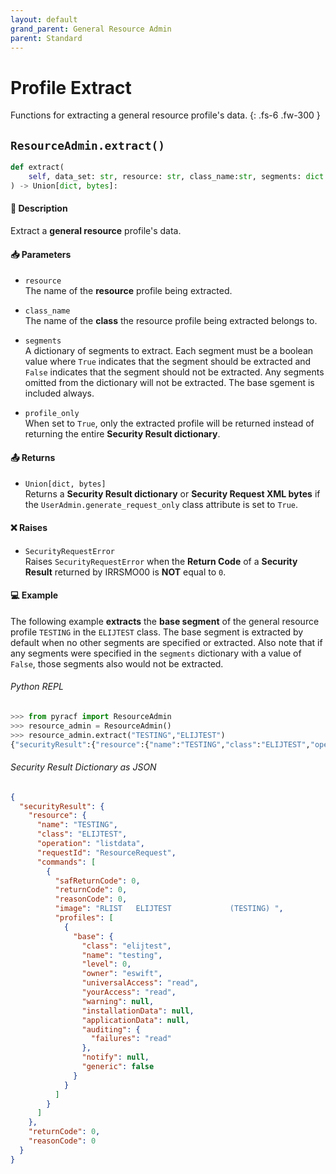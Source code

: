 ```yaml
---
layout: default
grand_parent: General Resource Admin
parent: Standard
---
```


# Profile Extract

Functions for extracting a general resource profile's data. 
{: .fs-6 .fw-300 }

## `ResourceAdmin.extract()`

```python
def extract(
    self, data_set: str, resource: str, class_name:str, segments: dict = {}, profile_only: bool = False
) -> Union[dict, bytes]:
```

#### 📄 Description

Extract a **general resource** profile's data.

#### 📥 Parameters
* `resource`<br>
  The name of the **resource** profile being extracted.

* `class_name`<br>
  The name of the **class** the resource profile being extracted belongs to.

* `segments`<br>
  A dictionary of segments to extract. Each segment must be a boolean value where `True` indicates that the segment should be extracted and `False` indicates that the segment should not be extracted. Any segments omitted from the dictionary will not be extracted. The base sgement is included always.

* `profile_only`<br>
  When set to `True`, only the extracted profile will be returned instead of returning the entire **Security Result dictionary**.

#### 📤 Returns
* `Union[dict, bytes]`<br>
  Returns a **Security Result dictionary** or **Security Request XML bytes** if the `UserAdmin.generate_request_only` class attribute is set to `True`.

#### ❌ Raises
* `SecurityRequestError`<br>
  Raises `SecurityRequestError` when the **Return Code** of a **Security Result** returned by IRRSMO00 is **NOT** equal to `0`.

#### 💻 Example

The following example **extracts** the **base segment** of the general resource profile `TESTING` in the `ELIJTEST` class. The base segment is extracted by default when no other segments are specified or extracted. Also note that if any segments were specified in the `segments` dictionary with a value of `False`, those segments also would not be extracted.

###### Python REPL
```python
>>> from pyracf import ResourceAdmin
>>> resource_admin = ResourceAdmin()
>>> resource_admin.extract("TESTING","ELIJTEST")
{"securityResult":{"resource":{"name":"TESTING","class":"ELIJTEST","operation":"listdata","requestId":"ResourceRequest","commands":[{"safReturnCode":0,"returnCode":0,"reasonCode":0,"image":"RLIST   ELIJTEST             (TESTING) ","profiles":[{"base":{"class":"elijtest","name":"testing","level":0,"owner":"eswift","universalAccess":"read","yourAccess":"read","warning":null,"installationData":null,"applicationData":null,"auditing":{"failures":"read"},"notify":null,"generic":false}}]}]},"returnCode":0,"reasonCode":0}}
```

###### Security Result Dictionary as JSON
```json
{
  "securityResult": {
    "resource": {
      "name": "TESTING",
      "class": "ELIJTEST",
      "operation": "listdata",
      "requestId": "ResourceRequest",
      "commands": [
        {
          "safReturnCode": 0,
          "returnCode": 0,
          "reasonCode": 0,
          "image": "RLIST   ELIJTEST             (TESTING) ",
          "profiles": [
            {
              "base": {
                "class": "elijtest",
                "name": "testing",
                "level": 0,
                "owner": "eswift",
                "universalAccess": "read",
                "yourAccess": "read",
                "warning": null,
                "installationData": null,
                "applicationData": null,
                "auditing": {
                  "failures": "read"
                },
                "notify": null,
                "generic": false
              }
            }
          ]
        }
      ]
    },
    "returnCode": 0,
    "reasonCode": 0
  }
}
```

